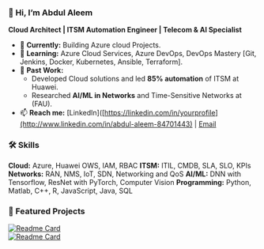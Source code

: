 ### 👋 Hi, I’m Abdul Aleem  
**Cloud Architect | ITSM Automation Engineer | Telecom & AI Specialist**  

- 🔭 **Currently:** Building Azure cloud Projects.  
- 🌱 **Learning:** Azure Cloud Services, Azure DevOps, DevOps Mastery [Git, Jenkins, Docker, Kubernetes, Ansible, Terraform].
- 💼 **Past Work:**  
  - Developed Cloud solutions and led **85% automation** of ITSM at Huawei.
  - Researched **AI/ML in Networks** and Time-Sensitive Networks at (FAU). 
- 📫 **Reach me:** [LinkedIn]([https://linkedin.com/in/yourprofile](http://www.linkedin.com/in/abdul-aleem-84701443) | [Email](mailto:aleem.sl90@gmail.com)  

### 🛠️ Skills  
**Cloud:** Azure, Huawei OWS, IAM, RBAC
**ITSM:** ITIL, CMDB, SLA, SLO, KPIs
**Networks:** RAN, NMS, IoT, SDN, Networking and QoS
**AI/ML:**  DNN with Tensorflow, ResNet with PyTorch, Computer Vision
**Programming:** Python, Matlab, C++, R, JavaScript, Java, SQL

### 📌 Featured Projects  
[![Readme Card](https://github-readme-stats.vercel.app/api/pin/?username=yourusername&repo=azure-serverless-api)](https://github.com/yourusername/azure-serverless-api)  
[![Readme Card](https://github-readme-stats.vercel.app/api/pin/?username=yourusername&repo=itsm-automation)](https://github.com/yourusername/itsm-automation)  



<!--
## Hi there 👋, I'm Abdul Aleem  

I am an ICT specialist with a strong focus on **cloud administration**, **ITSM automation**, **telecom engineering**, and **machine learning**. With over six years of experience in industry and research, I love solving complex problems and building efficient, scalable solutions.

## 🔧 Skills and Expertise:
- **Programming:** Python, Matlab, C++, R, JavaScript, Java, SQL
- **Cloud Platforms:** Huawei Cloud, Azure(Self learning)  
- **Networking:** Telecom (2G/3G/4G/LTE,5G,6G,WiFi,IoT), ITIL Practices 
- **Tools:** ITSM Tools  
- **Machine Learning:** DNN with Tensorflow. ResNet with PyTorch

## 💼 Work Experience:
- **Huawei Technologies (Cloud Admin & Developer):** Managed cloud platforms, automated ITSM workflows, and optimized telecom networks. 
- **Research Assistant (FAU Erlangen-Nürnberg):** Applied machine learning in networking and conducted satellite communication performance evaluation.

## 📂 Projects:
1. **[ITSM Workflow Automation](#):** Automated incident and change management workflows to improve efficiency.  
2. **[Satellite Communication Performance](#):** Evaluated low-orbit satellite communication systems using advanced metrics.  
3. **[Network Stream Planning Algorithm](#):** Validated algorithms for optimal network stream planning.

## 📫 Connect with Me:
- [LinkedIn](https://linkedin.com/in/abdul-aleem-84701443)  
- [Email](mailto:aleem.sl90@gmail.com)
-->



<!--
**Aleemsl90/Aleemsl90** is a ✨ _special_ ✨ repository because its `README.md` (this file) appears on your GitHub profile.

Here are some ideas to get you started:

- 🔭 I’m currently working on ...
- 🌱 I’m currently learning ...
- 👯 I’m looking to collaborate on ...
- 🤔 I’m looking for help with ...
- 💬 Ask me about ...
- 📫 How to reach me: ...
- 😄 Pronouns: ...
- ⚡ Fun fact: ...
-->
